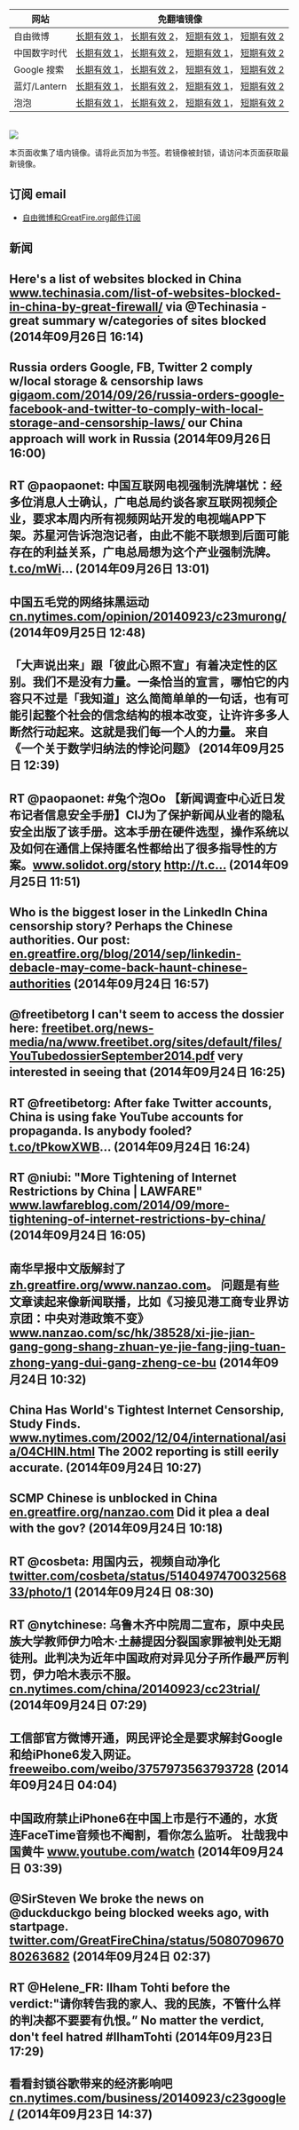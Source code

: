 <table>
    <thead>
        <tr>
            <th>网站</th>
            <th>免翻墙镜像</th>
        </tr>
    </thead>
    <tbody>    
        <tr>
            <td>自由微博</td>
            <td>            
                <a href="https://edgecastcdn.net/00107ED/freeweibo/" target="_BLANK">长期有效 1</a>，            
                <a href="https://objects.dreamhost.com/freeweibo/index.html" target="_BLANK">长期有效 2</a>，            
                <a href="https://fw3.azurewebsites.net" target="_BLANK">短期有效 1</a>，            
                <a href="https://d1stdkq55ggsv7.cloudfront.net" target="_BLANK">短期有效 2</a>
            </td>
        </tr>    
        <tr>
            <td>中国数字时代</td>
            <td>            
                <a href="https://a248.e.akamai.net/f/1/1/1/dci.download.akamai.com/35985/159415/1/c/" target="_BLANK">长期有效 1</a>，            
                <a href="https://objects.dreamhost.com/cdt/index.html" target="_BLANK">长期有效 2</a>，            
                <a href="https://1ff2d.azurewebsites.net" target="_BLANK">短期有效 1</a>，            
                <a href="https://d29jekp4emy41a.cloudfront.net" target="_BLANK">短期有效 2</a>
            </td>
        </tr>    
        <tr>
            <td>Google 搜索</td>
            <td>            
                <a href="https://edgecastcdn.net/00107ED/g/" target="_BLANK">长期有效 1</a>，            
                <a href="https://objects.dreamhost.com/goo/index.html" target="_BLANK">长期有效 2</a>，            
                <a href="https://865ba.azurewebsites.net" target="_BLANK">短期有效 1</a>，            
                <a href="https://d3vv89cvqbrqlq.cloudfront.net" target="_BLANK">短期有效 2</a>
            </td>
        </tr>    
        <tr>
            <td>蓝灯/Lantern</td>
            <td>            
                <a href="https://a248.e.akamai.net/f/1/1/1/dci.download.akamai.com/35985/159415/1/l/" target="_BLANK">长期有效 1</a>，            
                <a href="https://objects.dreamhost.com/lantern/index.html" target="_BLANK">长期有效 2</a>，            
                <a href="https://c7511.azurewebsites.net" target="_BLANK">短期有效 1</a>，            
                <a href="https://dx1djqjpnvurw.cloudfront.net" target="_BLANK">短期有效 2</a>
            </td>
        </tr>    
        <tr>
            <td>泡泡</td>
            <td>            
                <a href="https://edgecastcdn.net/00107ED/paopao/" target="_BLANK">长期有效 1</a>，            
                <a href="https://objects.dreamhost.com/paopao/index.html" target="_BLANK">长期有效 2</a>，            
                <a href="https://paopao2.azurewebsites.net" target="_BLANK">短期有效 1</a>，            
                <a href="https://d19ysv8o6fv16v.cloudfront.net" target="_BLANK">短期有效 2</a>
            </td>
        </tr>
    </tbody>
</table>
<br/>
<img src="https://raw.githubusercontent.com/greatfire/z/master/logos.gif" />

本页面收集了墙内镜像。请将此页加为书签。若镜像被封锁，请访问本页面获取最新镜像。

## 订阅 email
* <a href="https://b.us7.list-manage.com/subscribe?u=854fca58782082e0cbdf204a0&id=c78949b93c">自由微博和GreatFire.org邮件订阅</a>
    
## 新闻
Here's a list of websites blocked in China <a href="http://www.techinasia.com/list-of-websites-blocked-in-china-by-great-firewall/" target="_BLANK">www.techinasia.com/list-of-websites-blocked-in-china-by-great-firewall/</a> via @Techinasia - great summary w/categories of sites blocked (2014年09月26日 16:14)
 ---
Russia orders Google, FB, Twitter 2 comply w/local storage &amp; censorship laws <a href="https://gigaom.com/2014/09/26/russia-orders-google-facebook-and-twitter-to-comply-with-local-storage-and-censorship-laws/" target="_BLANK">gigaom.com/2014/09/26/russia-orders-google-facebook-and-twitter-to-comply-with-local-storage-and-censorship-laws/</a> our China approach will work in Russia (2014年09月26日 16:00)
 ---
RT @paopaonet: 中国互联网电视强制洗牌堪忧：经多位消息人士确认，广电总局约谈各家互联网视频企业，要求本周内所有视频网站开发的电视端APP下架。苏星河告诉泡泡记者，由此不能不联想到后面可能存在的利益关系，广电总局想为这个产业强制洗牌。<a href="https://t.co/mWi" target="_BLANK">t.co/mWi</a>… (2014年09月26日 13:01)
 ---
中国五毛党的网络抹黑运动 <a href="http://cn.nytimes.com/opinion/20140923/c23murong/" target="_BLANK">cn.nytimes.com/opinion/20140923/c23murong/</a> (2014年09月25日 12:48)
 ---
「大声说出来」跟「彼此心照不宣」有着决定性的区别。我们不是没有力量。一条恰当的宣言，哪怕它的内容只不过是「我知道」这么简简单单的一句话，也有可能引起整个社会的信念结构的根本改变，让许许多多人断然行动起来。这就是我们每一个人的力量。  来自《一个关于数学归纳法的悖论问题》 (2014年09月25日 12:39)
 ---
RT @paopaonet: #兔个泡Oo 【新闻调查中心近日发布记者信息安全手册】CIJ为了保护新闻从业者的隐私安全出版了该手册。这本手册在硬件选型，操作系统以及如何在通信上保持匿名性都给出了很多指导性的方案。<a href="http://www.solidot.org/story?sid=41221" target="_BLANK">www.solidot.org/story</a> http://t.c… (2014年09月25日 11:51)
 ---
Who is the biggest loser in the LinkedIn China censorship story? Perhaps the Chinese authorities. Our post: <a href="https://en.greatfire.org/blog/2014/sep/linkedin-debacle-may-come-back-haunt-chinese-authorities" target="_BLANK">en.greatfire.org/blog/2014/sep/linkedin-debacle-may-come-back-haunt-chinese-authorities</a> (2014年09月24日 16:57)
 ---
@freetibetorg I can't seem to access the dossier here: <a href="http://freetibet.org/news-media/na/www.freetibet.org/sites/default/files/YouTubedossierSeptember2014.pdf" target="_BLANK">freetibet.org/news-media/na/www.freetibet.org/sites/default/files/YouTubedossierSeptember2014.pdf</a> very interested in seeing that (2014年09月24日 16:25)
 ---
RT @freetibetorg: After fake Twitter accounts, China is using fake YouTube accounts for propaganda. Is anybody fooled? <a href="http://t.co/tPkowXWB" target="_BLANK">t.co/tPkowXWB</a>… (2014年09月24日 16:24)
 ---
RT @niubi: "More Tightening of Internet Restrictions by China | LAWFARE" <a href="http://www.lawfareblog.com/2014/09/more-tightening-of-internet-restrictions-by-china/" target="_BLANK">www.lawfareblog.com/2014/09/more-tightening-of-internet-restrictions-by-china/</a> (2014年09月24日 16:05)
 ---
南华早报中文版解封了<a href="https://zh.greatfire.org/www.nanzao.com" target="_BLANK">zh.greatfire.org/www.nanzao.com</a>。 问题是有些文章读起来像新闻联播，比如《习接见港工商专业界访京团：中央对港政策不变》 <a href="http://www.nanzao.com/sc/hk/38528/xi-jie-jian-gang-gong-shang-zhuan-ye-jie-fang-jing-tuan-zhong-yang-dui-gang-zheng-ce-bu" target="_BLANK">www.nanzao.com/sc/hk/38528/xi-jie-jian-gang-gong-shang-zhuan-ye-jie-fang-jing-tuan-zhong-yang-dui-gang-zheng-ce-bu</a> (2014年09月24日 10:32)
 ---
China Has World's Tightest Internet Censorship, Study Finds. <a href="http://www.nytimes.com/2002/12/04/international/asia/04CHIN.html" target="_BLANK">www.nytimes.com/2002/12/04/international/asia/04CHIN.html</a> The 2002 reporting is still eerily accurate. (2014年09月24日 10:27)
 ---
SCMP Chinese is unblocked in China <a href="https://en.greatfire.org/nanzao.com" target="_BLANK">en.greatfire.org/nanzao.com</a> Did it plea a deal with the gov? (2014年09月24日 10:18)
 ---
RT @cosbeta: 用国内云，视频自动净化 <a href="https://twitter.com/cosbeta/status/514049747003256833/photo/1" target="_BLANK">twitter.com/cosbeta/status/514049747003256833/photo/1</a> (2014年09月24日 08:30)
 ---
RT @nytchinese: 乌鲁木齐中院周二宣布，原中央民族大学教师伊力哈木·土赫提因分裂国家罪被判处无期徒刑。此判决为近年中国政府对异见分子所作最严厉判罚，伊力哈木表示不服。<a href="http://cn.nytimes.com/china/20140923/cc23trial/" target="_BLANK">cn.nytimes.com/china/20140923/cc23trial/</a> (2014年09月24日 07:29)
 ---
工信部官方微博开通，网民评论全是要求解封Google和给iPhone6发入网证。 <a href="https://freeweibo.com/weibo/3757973563793728" target="_BLANK">freeweibo.com/weibo/3757973563793728</a> (2014年09月24日 04:04)
 ---
中国政府禁止iPhone6在中国上市是行不通的，水货连FaceTime音频也不阉割，看你怎么监听。 壮哉我中国黄牛 <a href="https://www.youtube.com/watch?v=Ef_BznBwktw#t=255" target="_BLANK">www.youtube.com/watch</a> (2014年09月24日 03:39)
 ---
@SirSteven We broke the news on @duckduckgo being blocked weeks ago, with startpage. <a href="https://twitter.com/GreatFireChina/status/508070967080263682" target="_BLANK">twitter.com/GreatFireChina/status/508070967080263682</a> (2014年09月24日 02:37)
 ---
RT @Helene_FR: Ilham Tohti before the verdict:"请你转告我的家人、我的民族，不管什么样的判决都不要要有仇恨。” No matter the verdict, don't feel hatred #IlhamTohti (2014年09月23日 17:29)
 ---
看看封锁谷歌带来的经济影响吧 <a href="http://cn.nytimes.com/business/20140923/c23google/" target="_BLANK">cn.nytimes.com/business/20140923/c23google/</a> (2014年09月23日 14:37)
 ---
